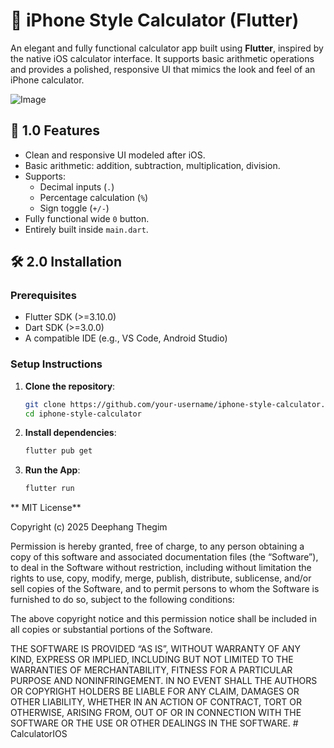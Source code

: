 # 📱 iPhone Style Calculator (Flutter)

An elegant and fully functional calculator app built using **Flutter**, inspired by the native iOS calculator interface. It supports basic arithmetic operations and provides a polished, responsive UI that mimics the look and feel of an iPhone calculator.

![Image](https://github.com/user-attachments/assets/d5b2394c-6af1-438a-9eb9-764685c4180d)

## 🚀 1.0 Features

- Clean and responsive UI modeled after iOS.
- Basic arithmetic: addition, subtraction, multiplication, division.
- Supports:
  - Decimal inputs (`.`)
  - Percentage calculation (`%`)
  - Sign toggle (`+/-`)
- Fully functional wide `0` button.
- Entirely built inside `main.dart`.

## 🛠️ 2.0 Installation

### Prerequisites

- Flutter SDK (>=3.10.0)
- Dart SDK (>=3.0.0)
- A compatible IDE (e.g., VS Code, Android Studio)

### Setup Instructions

1. **Clone the repository**:

   ```bash
   git clone https://github.com/your-username/iphone-style-calculator.git
   cd iphone-style-calculator

   ```

2. **Install dependencies**:

   ```bash
   flutter pub get

   ```

3. **Run the App**:

   ```bash
   flutter run

  ** MIT License**

Copyright (c) 2025 Deephang Thegim

Permission is hereby granted, free of charge, to any person obtaining a copy
of this software and associated documentation files (the “Software”), to deal
in the Software without restriction, including without limitation the rights
to use, copy, modify, merge, publish, distribute, sublicense, and/or sell
copies of the Software, and to permit persons to whom the Software is
furnished to do so, subject to the following conditions:

The above copyright notice and this permission notice shall be included in
all copies or substantial portions of the Software.

THE SOFTWARE IS PROVIDED “AS IS”, WITHOUT WARRANTY OF ANY KIND, EXPRESS OR
IMPLIED, INCLUDING BUT NOT LIMITED TO THE WARRANTIES OF MERCHANTABILITY,
FITNESS FOR A PARTICULAR PURPOSE AND NONINFRINGEMENT. IN NO EVENT SHALL THE
AUTHORS OR COPYRIGHT HOLDERS BE LIABLE FOR ANY CLAIM, DAMAGES OR OTHER
LIABILITY, WHETHER IN AN ACTION OF CONTRACT, TORT OR OTHERWISE, ARISING FROM,
OUT OF OR IN CONNECTION WITH THE SOFTWARE OR THE USE OR OTHER DEALINGS IN THE
SOFTWARE.
#   C a l c u l a t o r I O S 
 
 
